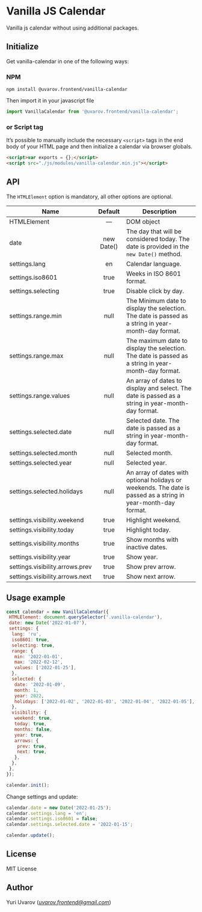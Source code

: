 # Vanilla JS Calendar

Vanilla js calendar without using additional packages.

## Initialize

Get vanilla-calendar in one of the following ways:

### NPM

```
npm install @uvarov.frontend/vanilla-calendar
```

Then import it in your javascript file

```js
import VanillaCalendar from '@uvarov.frontend/vanilla-calendar';
```

### or Script tag

It’s possible to manually include the necessary `<script>` tags in the end body of your HTML page and then initialize a calendar via browser globals.

```html
<script>var exports = {};</script>
<script src="./js/modules/vanilla-calendar.min.js"></script>
```

## API

The `HTMLElement` option is mandatory, all other options are optional.

| Name | Default | Description |
| ---- | :-----: | ----------- |
| HTMLElement | — | DOM object |
| date | new Date() | The day that will be considered today. The date is provided in the `new Date()` method. |
| settings.lang | en | Сalendar language. |
| settings.iso8601 | true | Weeks in ISO 8601 format. |
| settings.selecting | true | Disable click by day. |
| settings.range.min | null | The Minimum date to display the selection. The date is passed as a string in year-month-day format. |
| settings.range.max | null | The maximum date to display the selection. The date is passed as a string in year-month-day format. |
| settings.range.values | null | An array of dates to display and select. The date is passed as a string in year-month-day format.|
| settings.selected.date | null | Selected date. The date is passed as a string in year-month-day format. |
| settings.selected.month | null | Selected month. |
| settings.selected.year | null | Selected year. |
| settings.selected.holidays | null | An array of dates with optional holidays or weekends. The date is passed as a string in year-month-day format. |
| settings.visibility.weekend | true | Highlight weekend. |
| settings.visibility.today | true | Highlight today. |
| settings.visibility.months | true | Show months with inactive dates. |
| settings.visibility.year | true | Show year. |
| settings.visibility.arrows.prev | true | Show prev arrow. |
| settings.visibility.arrows.next |true | Show next arrow. |

## Usage example

```js
const calendar = new VanillaCalendar({
 HTMLElement: document.querySelector('.vanilla-calendar'),
 date: new Date('2022-01-07'),
 settings: {
  lang: 'ru',
  iso8601: true,
  selecting: true,
  range: {
   min: '2022-01-01',
   max: '2022-02-12',
   values: ['2022-01-25'],
  },
  selected: {
   date: '2022-01-09',
   month: 1,
   year: 2022,
   holidays: ['2022-01-02', '2022-01-03', '2022-01-04', '2022-01-05'],
  },
  visibility: {
   weekend: true,
   today: true,
   months: false,
   year: true,
   arrows: {
    prev: true,
    next: true,
   },
  },
 },
});

calendar.init();
```

Change settings and update:

```js
calendar.date = new Date('2022-01-25');
calendar.settings.lang = 'en';
calendar.settings.iso8601 = false;
calendar.settings.selected.date = '2022-01-15';

calendar.update();
```

## License

MIT License

## Author

Yuri Uvarov (*uvarov.frontend@gmail.com*)
